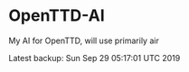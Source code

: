 # OpenTTD-AI
My AI for OpenTTD, will use primarily air

Latest backup: Sun Sep 29 05:17:01 UTC 2019
